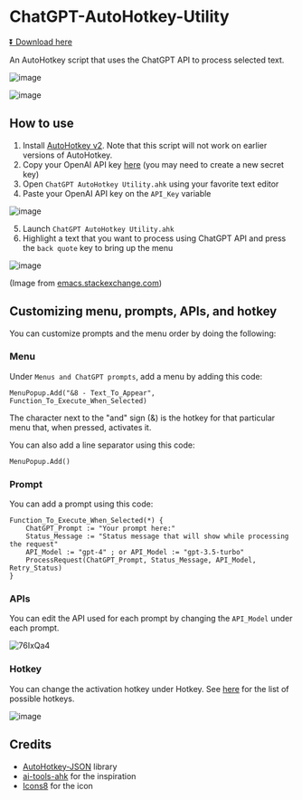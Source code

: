 # ChatGPT-AutoHotkey-Utility

[⏬ Download here](https://github.com/kdalanon/ChatGPT-AutoHotkey-Utility/releases/latest)

An AutoHotkey script that uses the ChatGPT API to process selected text.

![image](https://github.com/kdalanon/ChatGPT-AutoHotkey-Utility/assets/123705491/e5076d79-26ad-4680-83ee-032a6a805d40)

![image](https://github.com/kdalanon/ChatGPT-AutoHotkey-Utility/assets/123705491/3b1349c8-619f-4cf9-b82f-2289845a4b71)

## How to use

1. Install [AutoHotkey v2](https://www.autohotkey.com/). Note that this script will not work on earlier versions of AutoHotkey.
2. Copy your OpenAI API key [here](https://platform.openai.com/account/api-keys) (you may need to create a new secret key‍)
3. Open `ChatGPT AutoHotkey Utility.ahk` using your favorite text editor
4. Paste your OpenAI API key on the `API_Key` variable

![image](https://github.com/kdalanon/ChatGPT-AutoHotkey-Utility/assets/123705491/a77d1a7d-628b-4155-83ba-2b5569442a50)

5. Launch `ChatGPT AutoHotkey Utility.ahk`
6. Highlight a text that you want to process using ChatGPT API and press the `back quote` key to bring up the menu

![image](https://github.com/kdalanon/ChatGPT-AutoHotkey-Utility/assets/123705491/7615e7b5-c4f0-4a8f-9608-669a021ac38d)

(Image from [emacs.stackexchange.com](https://emacs.stackexchange.com/questions/16749/how-to-set-emacs-to-recognize-backtick-and-tilde-with-a-colemak-keyboard-layout))

## Customizing menu, prompts, APIs, and hotkey

You can customize prompts and the menu order by doing the following:

### Menu

Under `Menus and ChatGPT prompts`, add a menu by adding this code:

```AutoHotkey
MenuPopup.Add("&8 - Text_To_Appear", Function_To_Execute_When_Selected)
```

The character next to the "and" sign (&) is the hotkey for that particular menu that, when pressed, activates it.

You can also add a line separator using this code:

```AutoHotkey
MenuPopup.Add()
```

### Prompt

You can add a prompt using this code:

```AutoHotkey
Function_To_Execute_When_Selected(*) {
    ChatGPT_Prompt := "Your prompt here:"
    Status_Message := "Status message that will show while processing the request"
    API_Model := "gpt-4" ; or API_Model := "gpt-3.5-turbo"
    ProcessRequest(ChatGPT_Prompt, Status_Message, API_Model, Retry_Status)
}
```

### APIs

You can edit the API used for each prompt by changing the `API_Model` under each prompt.

![76IxQa4](https://github.com/kdalanon/ChatGPT-AutoHotkey-Utility/assets/123705491/7bd23815-78d8-4629-b69b-7fcea3be5f28)

### Hotkey

You can change the activation hotkey under Hotkey. See [here](https://www.autohotkey.com/docs/v2/KeyList.htm) for the list of possible hotkeys.

![image](https://github.com/kdalanon/ChatGPT-AutoHotkey-Utility/assets/123705491/da257ab3-05d0-4779-87a2-0a2ba6270255)

## Credits

- [AutoHotkey-JSON](https://github.com/cocobelgica/AutoHotkey-JSON) library
- [ai-tools-ahk](https://github.com/ecornell/ai-tools-ahk) for the inspiration
- [Icons8](https://icons8.com/icon/kTuxVYRKeKEY/chatgpt) for the icon
